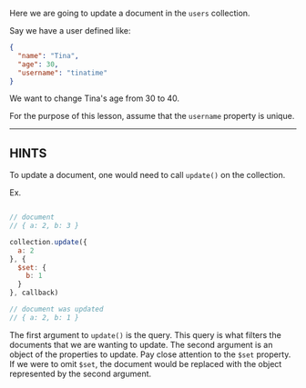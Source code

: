 Here we are going to update a document in the `users` collection.

Say we have a user defined like:

```json
{
  "name": "Tina",
  "age": 30,
  "username": "tinatime"
}
```

We want to change Tina's age from 30 to 40.

For the purpose of this lesson, assume that the `username` property is unique.

-----------------------------------------------------------
## HINTS

To update a document, one would need to call `update()` on the collection.

Ex.

```js

// document
// { a: 2, b: 3 }

collection.update({
  a: 2
}, {
  $set: {
    b: 1
  }
}, callback)

// document was updated
// { a: 2, b: 1 }
```

The first argument to `update()` is the query. This query is what filters the documents that we are wanting to update. The second argument is an object of the properties to update. Pay close attention to the `$set` property. If we were to omit `$set`, the document would be replaced with the object represented by the second argument.
